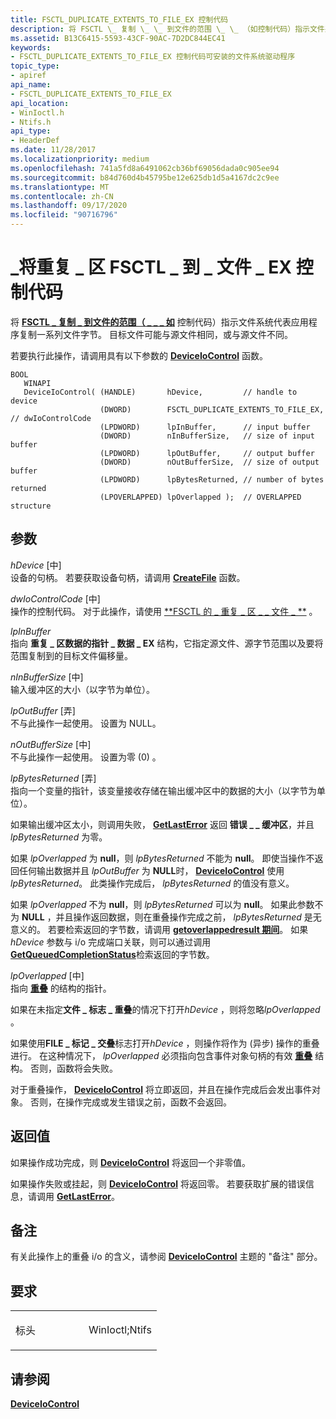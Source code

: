 ```yaml
---
title: FSCTL_DUPLICATE_EXTENTS_TO_FILE_EX 控制代码
description: 将 FSCTL \_ 复制 \_ \_ 到文件的范围 \_ \_ （如控制代码）指示文件系统代表应用程序复制一系列文件字节。 目标文件可能与源文件相同，或与源文件不同。
ms.assetid: B13C6415-5593-43CF-90AC-7D2DC844EC41
keywords:
- FSCTL_DUPLICATE_EXTENTS_TO_FILE_EX 控制代码可安装的文件系统驱动程序
topic_type:
- apiref
api_name:
- FSCTL_DUPLICATE_EXTENTS_TO_FILE_EX
api_location:
- WinIoctl.h
- Ntifs.h
api_type:
- HeaderDef
ms.date: 11/28/2017
ms.localizationpriority: medium
ms.openlocfilehash: 741a5fd8a6491062cb36bf69056dada0c905ee94
ms.sourcegitcommit: b84d760d4b45795be12e625db1d5a4167dc2c9ee
ms.translationtype: MT
ms.contentlocale: zh-CN
ms.lasthandoff: 09/17/2020
ms.locfileid: "90716796"
---
```

# <a name="fsctl_duplicate_extents_to_file_ex-control-code"></a>\_将重复 \_ 区 FSCTL \_ 到 \_ 文件 \_ EX 控制代码


将 [**FSCTL \_ 复制 \_ 到文件的范围（ \_ \_ \_ 如**](fsctl-duplicate-extents-to-file-ex.md) 控制代码）指示文件系统代表应用程序复制一系列文件字节。 目标文件可能与源文件相同，或与源文件不同。

若要执行此操作，请调用具有以下参数的 [**DeviceIoControl**](/windows/win32/api/ioapiset/nf-ioapiset-deviceiocontrol) 函数。

```ManagedCPlusPlus
BOOL 
   WINAPI 
   DeviceIoControl( (HANDLE)       hDevice,         // handle to device
                    (DWORD)        FSCTL_DUPLICATE_EXTENTS_TO_FILE_EX, // dwIoControlCode
                    (LPDWORD)      lpInBuffer,      // input buffer
                    (DWORD)        nInBufferSize,   // size of input buffer
                    (LPDWORD)      lpOutBuffer,     // output buffer
                    (DWORD)        nOutBufferSize,  // size of output buffer
                    (LPDWORD)      lpBytesReturned, // number of bytes returned
                    (LPOVERLAPPED) lpOverlapped );  // OVERLAPPED structure
```

<a name="parameters"></a>参数
----------

*hDevice* \[中\]  
设备的句柄。 若要获取设备句柄，请调用 [**CreateFile**](/windows/win32/api/fileapi/nf-fileapi-createfilea) 函数。

*dwIoControlCode* \[中\]  
操作的控制代码。 对于此操作，请使用 [**FSCTL 的 \_ 重复 \_ 区 \_ \_ 文件 \_ **](fsctl-duplicate-extents-to-file-ex.md) 。

*lpInBuffer*   
指向 **重复 \_ 区数据的指针 \_ 数据 \_ EX** 结构，它指定源文件、源字节范围以及要将范围复制到的目标文件偏移量。

*nInBufferSize* \[中\]  
输入缓冲区的大小（以字节为单位）。

*lpOutBuffer* \[弄\]  
不与此操作一起使用。 设置为 NULL。

*nOutBufferSize* \[中\]  
不与此操作一起使用。 设置为零 (0) 。

*lpBytesReturned* \[弄\]  
指向一个变量的指针，该变量接收存储在输出缓冲区中的数据的大小（以字节为单位）。

如果输出缓冲区太小，则调用失败， [**GetLastError**](/windows/win32/api/errhandlingapi/nf-errhandlingapi-getlasterror) 返回 **错误 \_ \_ 缓冲区**，并且 *lpBytesReturned* 为零。

如果 *lpOverlapped* 为 **null**，则 *lpBytesReturned* 不能为 **null**。 即使当操作不返回任何输出数据并且 *lpOutBuffer* 为 **NULL**时， [**DeviceIoControl**](/windows/win32/api/ioapiset/nf-ioapiset-deviceiocontrol) 使用 *lpBytesReturned*。 此类操作完成后， *lpBytesReturned* 的值没有意义。

如果 *lpOverlapped* 不为 **null**，则 *lpBytesReturned* 可以为 **null**。 如果此参数不为 **NULL** ，并且操作返回数据，则在重叠操作完成之前， *lpBytesReturned* 是无意义的。 若要检索返回的字节数，请调用 [**getoverlappedresult 期间**](/windows/win32/api/ioapiset/nf-ioapiset-getoverlappedresult)。 如果 *hDevice* 参数与 i/o 完成端口关联，则可以通过调用 [**GetQueuedCompletionStatus**](/windows/win32/api/ioapiset/nf-ioapiset-getqueuedcompletionstatus)检索返回的字节数。

*lpOverlapped* \[中\]  
指向 [**重叠**](/windows/win32/api/minwinbase/ns-minwinbase-_overlapped) 的结构的指针。

如果在未指定**文件 \_ 标志 \_ 重叠**的情况下打开*hDevice* ，则将忽略*lpOverlapped* 。

如果使用**FILE \_ 标记 \_ 交叠**标志打开*hDevice* ，则操作将作为 (异步) 操作的重叠进行。 在这种情况下， *lpOverlapped* 必须指向包含事件对象句柄的有效 [**重叠**](/windows/win32/api/minwinbase/ns-minwinbase-_overlapped) 结构。 否则，函数将会失败。

对于重叠操作， [**DeviceIoControl**](/windows/win32/api/ioapiset/nf-ioapiset-deviceiocontrol) 将立即返回，并且在操作完成后会发出事件对象。 否则，在操作完成或发生错误之前，函数不会返回。

<a name="return-value"></a>返回值
------------

如果操作成功完成，则 [**DeviceIoControl**](/windows/win32/api/ioapiset/nf-ioapiset-deviceiocontrol) 将返回一个非零值。

如果操作失败或挂起，则 [**DeviceIoControl**](/windows/win32/api/ioapiset/nf-ioapiset-deviceiocontrol) 将返回零。 若要获取扩展的错误信息，请调用 [**GetLastError**](/windows/win32/api/errhandlingapi/nf-errhandlingapi-getlasterror)。

<a name="remarks"></a>备注
-------

有关此操作上的重叠 i/o 的含义，请参阅 [**DeviceIoControl**](/windows/win32/api/ioapiset/nf-ioapiset-deviceiocontrol) 主题的 "备注" 部分。

<a name="requirements"></a>要求
------------

<table>
<colgroup>
<col width="50%" />
<col width="50%" />
</colgroup>
<tbody>
<tr class="odd">
<td align="left"><p>标头</p></td>
<td align="left">WinIoctl;Ntifs</td>
</tr>
</tbody>
</table>

## <a name="see-also"></a>请参阅


[**DeviceIoControl**](/windows/win32/api/ioapiset/nf-ioapiset-deviceiocontrol)

